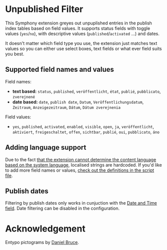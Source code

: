 # Unpublished Filter

This Symphony extension greyes out unpuplished entries in the publish index tables based on field values. It supports status fields with toggle values (`yes`/`no`), with descriptive values (`published`/`activated` …) and dates.

It doesn't matter which field type you use, the extension just matches text values so you can either use select boxes, text fields or what ever field suits you best.

## Supported field names and values

Field names:

- **text based:** `status`, `published`, `veröffentlicht`, `état`, `publié`, `pubblicato`, `zverejnené`
- **date based:** `date`, `publish date`, `Datum`, `Veröffentlichungsdatum`, `Zeitraum`, `Anzeigezeitraum`, `Dátum`, `Dátum zverejnenia`

Field values:

- `yes`, `published`, `activated`, `enabled`, `visible`, `open`, `ja`, `veröffentlicht`, `aktiviert`, `freigeschaltet`, `offen`, `sichtbar`, `publié`, `oui`, `pubblicato`, `áno`

## Adding language support

Due to the fact [that the extension cannot determine the content language based on the system language](https://github.com/symphonists/unpublishedfilter/issues/8#issuecomment-143148291), localised strings are hardcoded. If you'd like to add more field names or values, [check out the definitions in the script file](https://github.com/symphonists/unpublishedfilter/blob/master/assets/unpublishedfilter.publish.js#L11-L16).

## Publish dates

Filtering by publish dates only works in cunjuction with the [Date and Time field](https://github.com/hananils/datetime). Date filtering can be disabled in the configuration.

# Acknowledgement

Entypo pictograms by [Daniel Bruce](http://www.entypo.com).
